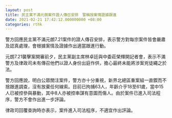 ```yaml
---
layout: post
title: 民主黨不滿元朗案件證人傳召安排　警稱按案情證據跟進
date: 2021-02-21 17:42:12.000000000 +08:00
categories: rthk
---
```


警方回應民主黨不滿元朗7.21案件的證人傳召安排，表示警方對每宗案件皆會嚴肅及認真處理，會根據案情及證據作出適當跟進行動。

元朗7.21襲擊案開審前夕，民主黨副主席林卓廷與中委莊榮輝開記者會，表示不滿警方及律政司未有傳召他們以證人身份出庭作供，擔心最終未能將涉案兇徒繩之於法。

警方回應說，明白公眾關注案件，警方亦十分重視，新界北總區重案組一直鍥而不捨跟進調查，沒有放棄任何線索。目前已拘捕63人，年齡介乎18至61歲，當中15人已被控參與暴動，其中8人亦被控串謀有意圖而傷人。由於案件已進入司法程序，警方不會作出進一步評論。

律政司回覆查詢時亦表示，案件進入司法程序，不適宜作出評論。
